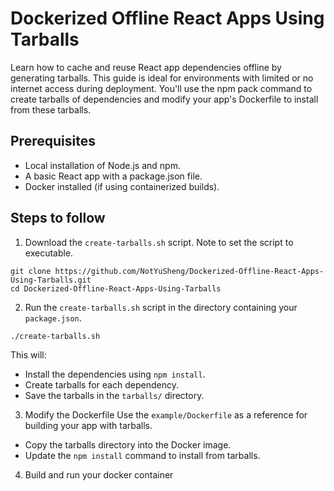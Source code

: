 # Dockerized Offline React Apps Using Tarballs
Learn how to cache and reuse React app dependencies offline by generating tarballs. This guide is ideal for environments with limited or no internet access during deployment. You'll use the npm pack command to create tarballs of dependencies and modify your app's Dockerfile to install from these tarballs.

## Prerequisites
- Local installation of Node.js and npm.
- A basic React app with a package.json file.
- Docker installed (if using containerized builds).

## Steps to follow
1. Download the `create-tarballs.sh` script. Note to set the script to executable.
```
git clone https://github.com/NotYuSheng/Dockerized-Offline-React-Apps-Using-Tarballs.git
cd Dockerized-Offline-React-Apps-Using-Tarballs
```
2. Run the `create-tarballs.sh` script in the directory containing your `package.json`.
```
./create-tarballs.sh
```
This will:
- Install the dependencies using `npm install`.
- Create tarballs for each dependency.
- Save the tarballs in the `tarballs/` directory.
3. Modify the Dockerfile Use the `example/Dockerfile` as a reference for building your app with tarballs.
- Copy the tarballs directory into the Docker image.
- Update the `npm install` command to install from tarballs.
4. Build and run your docker container
